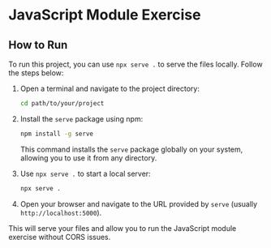 # JavaScript Module Exercise

## How to Run

To run this project, you can use `npx serve .` to serve the files locally. Follow the steps below:

1. Open a terminal and navigate to the project directory:
    ```sh
    cd path/to/your/project
    ```

2. Install the `serve` package using npm:
    ```sh
    npm install -g serve
    ```
    This command installs the `serve` package globally on your system, allowing you to use it from any directory.

3. Use `npx serve .` to start a local server:
    ```sh
    npx serve .
    ```

4. Open your browser and navigate to the URL provided by `serve` (usually `http://localhost:5000`).

This will serve your files and allow you to run the JavaScript module exercise without CORS issues.
